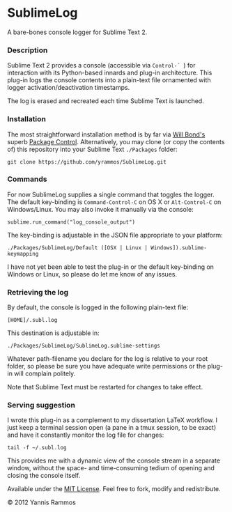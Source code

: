 SublimeLog
==========

A bare-bones console logger for Sublime Text 2.


### Description

Sublime Text 2 provides a console (accessible via ``Control-` ``) for interaction with its Python-based innards and plug-in architecture. This plug-in logs the console contents into a plain-text file ornamented with logger activation/deactivation timestamps.

The log is erased and recreated each time Sublime Text is launched.

### Installation

The most straightforward installation method is by far via [Will Bond's](http://wbond.net/) superb [Package Control](http://wbond.net/sublime_packages/package_control/package_developers). Alternatively, you may clone (or copy the contents of) this repository into your Sublime Text `./Packages` folder:

    git clone https://github.com/yrammos/SublimeLog.git

### Commands

For now SublimeLog supplies a single command that toggles the logger. The default key-binding is `Command-Control-C` on OS X or `Alt-Control-C` on Windows/Linux. You may also invoke it manually via the console:

    sublime.run_command("log_console_output")

The key-binding is adjustable in the JSON file appropriate to your platform:

    ./Packages/SublimeLog/Default ([OSX | Linux | Windows]).sublime-keymapping

I have not yet been able to test the plug-in or the default key-binding on Windows or Linux, so please do let me know of any issues.

### Retrieving the log

By default, the console is logged in the following plain-text file:

    [HOME]/.subl.log

This destination is adjustable in:

    ./Packages/SublimeLog/SublimeLog.sublime-settings
    
Whatever path-filename you declare for the log is relative to your root folder, so please be sure you have adequate write permissions or the plug-in will complain politely.

Note that Sublime Text must be restarted for changes to take effect.

### Serving suggestion

I wrote this plug-in as a complement to my dissertation LaTeX workflow. I just keep a terminal session open (a pane in a tmux session, to be exact) and have it constantly monitor the log file for changes:

    tail -f ~/.subl.log

This provides me with a dynamic view of the console stream in a separate window, without the space- and time-consuming tedium of opening and closing the console itself.


Available under the [MIT License](http://www.opensource.org/licenses/mit-license.php). Feel free to fork, modify and redistribute.

© 2012 Yannis Rammos

